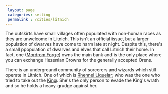 ```yaml
---
 layout: page
 categories: setting
 permalink : /cities/litnich
---
```

 
 The outskirts have small villages often populated with non-human races as they are unwelcome in Litnich. This isn't an official issue, but a larger population of dwarves have come to harm late at night. Despite this, there's a small ppopulation of dwarves and elves that call Litnich their home. In fact, one ([Mordrom Forge][mordrom-forge]) owns the main bank and is the only place where you can exchange Hezenian Crowns for the generally accepted Orens.

 There is an underground community of sorcerers and wizards which still operate in Litnich. One of which is [Rhennel Liquelar][rhennel-liquelar], who was the one who tried to take out the [King][king-heriot]. She's the only person to evade the King's wrath and so he holds a heavy grudge against her.

 [mordrom-forge]: /DnD/npcs/trade/mordrom-forge
 [rhennel-liquelar]: /DnD/npcs/mages/rhennel-liquelar
 [king-heriot]: /DnD/npcs/royalty/heriot